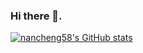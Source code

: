 ### Hi there 👋.

<!--
**nancheng58/nancheng58** is a ✨ _special_ ✨ repository because its `README.md` (this file) appears on your GitHub profile.

Here are some ideas to get you started:

- 🔭 I’m currently working on ...
- 🌱 I’m currently learning ...
- 👯 I’m looking to collaborate on ...
- 🤔 I’m looking for help with ...
- 💬 Ask me about ...
- 📫 How to reach me: ...
- 😄 Pronouns: ...
- ⚡ Fun fact: ...
-->
[![nancheng58's GitHub stats](https://github-readme-stats.vercel.app/api?username=nancheng58&show_icons=true&count_private=true)](https://github.com/anuraghazra/github-readme-stats)

